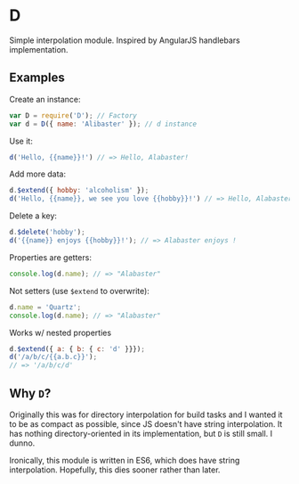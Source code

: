 # D

Simple interpolation module. Inspired by AngularJS handlebars implementation.

## Examples

Create an instance:

```js
var D = require('D'); // Factory
var d = D({ name: 'Alibaster' }); // d instance
```

Use it:

```js
d('Hello, {{name}}!') // => Hello, Alabaster!
```

Add more data:

```js
d.$extend({ hobby: 'alcoholism' });
d('Hello, {{name}}, we see you love {{hobby}}!') // => Hello, Alabaster, we see you love alcoholism!
```

Delete a key:

```js
d.$delete('hobby');
d('{{name}} enjoys {{hobby}}!'); // => Alabaster enjoys !
```

Properties are getters:

```js
console.log(d.name); // => "Alabaster"
```

Not setters (use `$extend` to overwrite):

```js
d.name = 'Quartz';
console.log(d.name); // => "Alabaster"
```

Works w/ nested properties

```js
d.$extend({ a: { b: { c: 'd' }}});
d('/a/b/c/{{a.b.c}}');
// => '/a/b/c/d'
```

## Why `D`?

Originally this was for directory interpolation for build tasks and I wanted it to be as compact as possible, since JS doesn't have string interpolation. It has nothing directory-oriented in its implementation, but `D` is still small. I dunno.

Ironically, this module is written in ES6, which does have string interpolation. Hopefully, this dies sooner rather than later.
